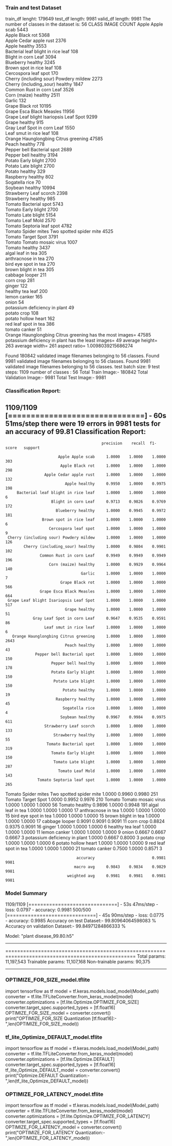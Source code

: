 
### Train and test Dataset

train_df lenght:  179649   test_df length:  9981   valid_df length:  9981
The number of classes in the dataset is:  56
            CLASS               IMAGE COUNT 
       Apple Apple scab            5443     
       Apple Black rot             5368     
    Apple Cedar apple rust         2376     
        Apple healthy              3553     
Bacterial leaf blight in rice leaf      108     
     Blight in corn Leaf           3094     
      Blueberry healthy            3245     
   Brown spot in rice leaf          108     
     Cercospora leaf spot           170     
Cherry (including sour) Powdery mildew     2273     
Cherry (including_sour) healthy     1847     
   Common Rust in corn Leaf        3526     
     Corn (maize) healthy          2511     
            Garlic                  132     
       Grape Black rot             10195    
   Grape Esca Black Measles        11956    
Grape Leaf blight Isariopsis Leaf Spot     9299     
        Grape healthy               915     
 Gray Leaf Spot in corn Leaf       1550     
    Leaf smut in rice leaf          108     
Orange Haunglongbing Citrus greening     47585    
        Peach healthy               778     
  Pepper bell Bacterial spot       2689     
     Pepper bell healthy           3194     
     Potato Early blight           2700     
      Potato Late blight           2700     
        Potato healthy              329     
      Raspberry healthy             802     
        Sogatella rice              70      
       Soybean healthy             10994    
    Strawberry Leaf scorch         2398     
      Strawberry healthy            985     
    Tomato Bacterial spot          5743     
     Tomato Early blight           2700     
      Tomato Late blight           5154     
       Tomato Leaf Mold            2570     
  Tomato Septoria leaf spot        4782     
Tomato Spider mites Two spotted spider mite     4525     
      Tomato Target Spot           3791     
  Tomato Tomato mosaic virus       1007     
        Tomato healthy             3437     
      algal leaf in tea             305     
      anthracnose in tea            270     
     bird eye spot in tea           270     
     brown blight in tea            305     
        cabbage looper              211     
          corn crop                 281     
            ginger                  122     
       healthy tea leaf             200     
         lemon canker               165     
            onion                   54      
potassium deficiency in plant       49      
         potato crop                108     
     potato hollow heart            162     
     red leaf spot in tea           386     
        tomato canker               51      
Orange Haunglongbing Citrus greening  has the most images=  47585   potassium deficiency in plant  has the least images=  49
average height=  263  average width=  261 aspect ratio=  1.0098039215686274

Found 180842 validated image filenames belonging to 56 classes.
Found 9981 validated image filenames belonging to 56 classes.
Found 9981 validated image filenames belonging to 56 classes.
test batch size:  9   test steps:  1109  number of classes :  56
Total Train Image:- 180842
Total Validation Image:- 9981
Total Test Image:- 9981

### Classification Report:

1109/1109 [==============================] - 60s 51ms/step
there were 19 errors in 9981 tests for an accuracy of  99.81
Classification Report:
----------------------
                                              precision    recall  f1-score   support

                           Apple Apple scab     1.0000    1.0000    1.0000       303
                            Apple Black rot     1.0000    1.0000    1.0000       298
                     Apple Cedar apple rust     1.0000    1.0000    1.0000       132
                              Apple healthy     0.9950    1.0000    0.9975       198
         Bacterial leaf blight in rice leaf     1.0000    1.0000    1.0000         6
                        Blight in corn Leaf     0.9713    0.9826    0.9769       172
                          Blueberry healthy     1.0000    0.9945    0.9972       181
                    Brown spot in rice leaf     1.0000    1.0000    1.0000         6
                       Cercospora leaf spot     1.0000    1.0000    1.0000         9
     Cherry (including sour) Powdery mildew     1.0000    1.0000    1.0000       126
            Cherry (including_sour) healthy     1.0000    0.9804    0.9901       102
                   Common Rust in corn Leaf     0.9949    0.9949    0.9949       196
                       Corn (maize) healthy     1.0000    0.9929    0.9964       140
                                     Garlic     1.0000    1.0000    1.0000         7
                            Grape Black rot     1.0000    1.0000    1.0000       566
                   Grape Esca Black Measles     1.0000    1.0000    1.0000       664
     Grape Leaf blight Isariopsis Leaf Spot     1.0000    1.0000    1.0000       517
                              Grape healthy     1.0000    1.0000    1.0000        51
                Gray Leaf Spot in corn Leaf     0.9647    0.9535    0.9591        86
                     Leaf smut in rice leaf     1.0000    1.0000    1.0000         6
       Orange Haunglongbing Citrus greening     1.0000    1.0000    1.0000      2643
                              Peach healthy     1.0000    1.0000    1.0000        43
                 Pepper bell Bacterial spot     1.0000    1.0000    1.0000       150
                        Pepper bell healthy     1.0000    1.0000    1.0000       178
                        Potato Early blight     1.0000    1.0000    1.0000       150
                         Potato Late blight     1.0000    1.0000    1.0000       150
                             Potato healthy     1.0000    1.0000    1.0000        19
                          Raspberry healthy     1.0000    1.0000    1.0000        45
                             Sogatella rice     1.0000    1.0000    1.0000         4
                            Soybean healthy     0.9967    0.9984    0.9975       611
                     Strawberry Leaf scorch     1.0000    1.0000    1.0000       133
                         Strawberry healthy     1.0000    1.0000    1.0000        55
                      Tomato Bacterial spot     1.0000    1.0000    1.0000       319
                        Tomato Early blight     1.0000    1.0000    1.0000       150
                         Tomato Late blight     1.0000    1.0000    1.0000       287
                           Tomato Leaf Mold     1.0000    1.0000    1.0000       143
                  Tomato Septoria leaf spot     1.0000    1.0000    1.0000       265
Tomato Spider mites Two spotted spider mite     1.0000    0.9960    0.9980       251
                         Tomato Target Spot     1.0000    0.9952    0.9976       210
                 Tomato Tomato mosaic virus     1.0000    1.0000    1.0000        56
                             Tomato healthy     0.9896    1.0000    0.9948       191
                          algal leaf in tea     1.0000    1.0000    1.0000        17
                         anthracnose in tea     1.0000    1.0000    1.0000        15
                       bird eye spot in tea     1.0000    1.0000    1.0000        15
                        brown blight in tea     1.0000    1.0000    1.0000        17
                             cabbage looper     0.9091    0.9091    0.9091        11
                                  corn crop     0.8824    0.9375    0.9091        16
                                     ginger     1.0000    1.0000    1.0000         6
                           healthy tea leaf     1.0000    1.0000    1.0000        11
                               lemon canker     1.0000    1.0000    1.0000         9
                                      onion     0.6667    0.6667    0.6667         3
              potassium deficiency in plant     1.0000    0.6667    0.8000         3
                                potato crop     1.0000    1.0000    1.0000         6
                        potato hollow heart     1.0000    1.0000    1.0000         9
                       red leaf spot in tea     1.0000    1.0000    1.0000        21
                              tomato canker     0.7500    1.0000    0.8571         3

                                   accuracy                         0.9981      9981
                                  macro avg     0.9843    0.9834    0.9829      9981
                               weighted avg     0.9981    0.9981    0.9981      9981



### Model Summary


1109/1109 [==============================] - 53s 47ms/step - loss: 0.0797 - accuracy: 0.9981
500/500 [==============================] - 45s 90ms/step - loss: 0.0775 - accuracy: 0.9985
Accuracy on test Dataset:-  99.80964064598083 %
Accuracy on validation Dataset:-  99.84971284866333 %

Model: "plant disease_99.80.h5"
__________________________________________________________________________________________________
 
==================================================================================================
Total params: 11,197,543
Trainable params: 11,107,168
Non-trainable params: 90,375
__________________________________________________________________________________________________

### OPTIMIZE_FOR_SIZE_model.tflite

import tensorflow as tf
model = tf.keras.models.load_model(Model_path)
converter = tf.lite.TFLiteConverter.from_keras_model(model)
converter.optimizations = [tf.lite.Optimize.OPTIMIZE_FOR_SIZE]
converter.target_spec.supported_types = [tf.float16]
OPTIMIZE_FOR_SIZE_model = converter.convert()
print("OPTIMIZE_FOR_SIZE Quantization [tf.float16]:- ",len(OPTIMIZE_FOR_SIZE_model))

### tf_lite_Optimize_DEFAULT_model.tflite

import tensorflow as tf
model = tf.keras.models.load_model(Model_path)
converter = tf.lite.TFLiteConverter.from_keras_model(model)
converter.optimizations = [tf.lite.Optimize.DEFAULT]
converter.target_spec.supported_types = [tf.float16]
tf_lite_Optimize_DEFAULT_model = converter.convert()
print("Optimize.DEFAULT Quantization:- ",len(tf_lite_Optimize_DEFAULT_model))

### OPTIMIZE_FOR_LATENCY_model.tflite

import tensorflow as tf
model = tf.keras.models.load_model(Model_path)
converter = tf.lite.TFLiteConverter.from_keras_model(model)
converter.optimizations = [tf.lite.Optimize.OPTIMIZE_FOR_LATENCY]
converter.target_spec.supported_types = [tf.float16]
OPTIMIZE_FOR_LATENCY_model = converter.convert()
print("OPTIMIZE_FOR_LATENCY Quantization:- ",len(OPTIMIZE_FOR_LATENCY_model))